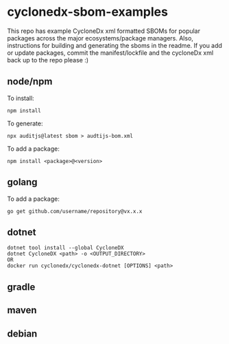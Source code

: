 # cyclonedx-sbom-examples
This repo has example CycloneDx xml formatted SBOMs for popular packages across the major ecosystems/package managers.  Also, instructions for building and generating the sboms in the readme.  If you add or update packages, commit the manifest/lockfile and the cycloneDx xml back up to the repo please :)

## node/npm
To install:
```
npm install
```
To generate:
```
npx auditjs@latest sbom > audtijs-bom.xml
```
To add a package:
```
npm install <package>@<version>
```

## golang
To add a package:
```
go get github.com/username/repository@vx.x.x
```

## dotnet
```
dotnet tool install --global CycloneDX
dotnet CycloneDX <path> -o <OUTPUT_DIRECTORY>
OR
docker run cyclonedx/cyclonedx-dotnet [OPTIONS] <path>
```

## gradle

## maven

## debian